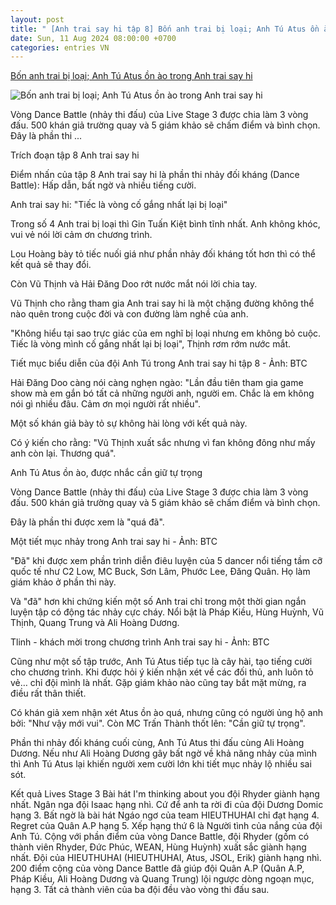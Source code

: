 ```yaml
---
layout: post
title: " [Anh trai say hi tập 8] Bốn anh trai bị loại; Anh Tú Atus ồn ào trong Anh trai say hi"
date: Sun, 11 Aug 2024 08:00:00 +0700
categories: entries VN
---
```

[Bốn anh trai bị loại; Anh Tú Atus ồn ào trong Anh trai say hi](https://tuoitre.vn/bon-anh-trai-bi-loai-anh-tu-atus-on-ao-trong-anh-trai-say-hi-20240811013842191.htm)

![Bốn anh trai bị loại; Anh Tú Atus ồn ào trong Anh trai say hi](https://cdn1.tuoitre.vn/zoom/600_315/471584752817336320/2024/8/11/vie-channel-atsh-tap-8-dance-battle-25-17233147851161212743532-63-430-759-1760-crop-1723314872289875098993.png)

Vòng Dance Battle (nhảy thi đấu) của Live Stage 3 được chia làm 3 vòng đấu. 500 khán giả trường quay và 5 giám khảo sẽ chấm điểm và bình chọn. Đây là phần thi ...

Trích đoạn tập 8 Anh trai say hi

Điểm nhấn của tập 8 Anh trai say hi là phần thi nhảy đối kháng (Dance Battle): Hấp dẫn, bất ngờ và nhiều tiếng cười.

Anh trai say hi: "Tiếc là vòng cố gắng nhất lại bị loại"

Trong số 4 Anh trai bị loại thì Gin Tuấn Kiệt bình tĩnh nhất. Anh không khóc, vui vẻ nói lời cảm ơn chương trình.

Lou Hoàng bày tỏ tiếc nuối giá như phần nhảy đối kháng tốt hơn thì có thể kết quả sẽ thay đổi.

Còn Vũ Thịnh và Hải Đăng Doo rớt nước mắt nói lời chia tay.

Vũ Thịnh cho rằng tham gia Anh trai say hi là một chặng đường không thể nào quên trong cuộc đời và con đường làm nghề của anh.

"Không hiểu tại sao trực giác của em nghĩ bị loại nhưng em không bỏ cuộc. Tiếc là vòng mình cố gắng nhất lại bị loại", Thịnh rơm rớm nước mắt.

Tiết mục biểu diễn của đội Anh Tú trong Anh trai say hi tập 8 - Ảnh: BTC

Hải Đăng Doo càng nói càng nghẹn ngào: "Lần đầu tiên tham gia game show mà em gắn bó tất cả những người anh, người em. Chắc là em không nói gì nhiều đâu. Cảm ơn mọi người rất nhiều".

Một số khán giả bày tỏ sự không hài lòng với kết quả này.

Có ý kiến cho rằng: "Vũ Thịnh xuất sắc nhưng vì fan không đông như mấy anh còn lại. Thương quá".

Anh Tú Atus ồn ào, được nhắc cần giữ tự trọng

Vòng Dance Battle (nhảy thi đấu) của Live Stage 3 được chia làm 3 vòng đấu. 500 khán giả trường quay và 5 giám khảo sẽ chấm điểm và bình chọn.

Đây là phần thi được xem là "quá đã".

Một tiết mục nhảy trong Anh trai say hi - Ảnh: BTC

"Đã" khi được xem phần trình diễn điêu luyện của 5 dancer nổi tiếng tầm cỡ quốc tế như C2 Low, MC Buck, Sơn Lâm, Phước Lee, Đăng Quân. Họ làm giám khảo ở phần thi này.

Và "đã" hơn khi chứng kiến một số Anh trai chỉ trong một thời gian ngắn luyện tập có động tác nhảy cực cháy. Nổi bật là Pháp Kiều, Hùng Huỳnh, Vũ Thịnh, Quang Trung và Ali Hoàng Dương.

Tlinh - khách mời trong chương trình Anh trai say hi - Ảnh: BTC

Cũng như một số tập trước, Anh Tú Atus tiếp tục là cây hài, tạo tiếng cười cho chương trình. Khi được hỏi ý kiến nhận xét về các đối thủ, anh luôn tỏ vẻ… chỉ đội mình là nhất. Gặp giám khảo nào cũng tay bắt mặt mừng, ra điều rất thân thiết.

Có khán giả xem nhận xét Atus ồn ào quá, nhưng cũng có người ủng hộ anh bởi: "Như vậy mới vui". Còn MC Trấn Thành thốt lên: "Cần giữ tự trọng".

Phần thi nhảy đối kháng cuối cùng, Anh Tú Atus thi đấu cùng Ali Hoàng Dương. Nếu như Ali Hoàng Dương gây bất ngờ về khả năng nhảy của mình thì Anh Tú Atus lại khiến người xem cười lớn khi tiết mục nhảy lộ nhiều sai sót.

Kết quả Lives Stage 3 Bài hát I'm thinking about you đội Rhyder giành hạng nhất. Ngân nga đội Isaac hạng nhì. Cứ để anh ta rời đi của đội Dương Domic hạng 3. Bất ngờ là bài hát Ngáo ngơ của team HIEUTHUHAI chỉ đạt hạng 4. Regret của Quân A.P hạng 5. Xếp hạng thứ 6 là Người tình của nắng của đội Anh Tú. Cộng với phần điểm của vòng Dance Battle, đội Rhyder (gồm có thành viên Rhyder, Đức Phúc, WEAN, Hùng Huỳnh) xuất sắc giành hạng nhất. Đội của HIEUTHUHAI (HIEUTHUHAI, Atus, JSOL, Erik) giành hạng nhì. 200 điểm cộng của vòng Dance Battle đã giúp đội Quân A.P (Quân A.P, Pháp Kiều, Ali Hoàng Dương và Quang Trung) lội ngược dòng ngoạn mục, hạng 3. Tất cả thành viên của ba đội đều vào vòng thi đấu sau.

